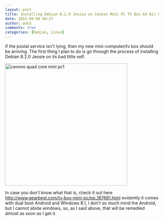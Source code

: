 ```yaml
---
layout: post
title: Installing Debian 8.2.0 Jessie on Cenovo Mini PC TV Box 64 Bit Quad Core Intel Z3735F
date: 2015-09-09 00:27
author: woh3
comments: true
categories: [Debian, Linux]
---
```

If the postal service isn't lying, then my new mini-computer/tv box should be arriving. The first thing I plan to do is go through the process of installing Debian 8.2.0 Jessie on its bad little self.

<a href="http://woh3.motd.org/wp-content/uploads/2015/09/cenovo.jpg"><img class="alignnone size-full wp-image-1091" src="http://woh3.motd.org/wp-content/uploads/2015/09/cenovo.jpg" alt="cenovo quad core mini pc1" width="400" height="400" /></a>

In case you don't know what that is, check it out here <a href="http://www.gearbest.com/tv-box-mini-pc/pp_187681.html">http://www.gearbest.com/tv-box-mini-pc/pp_187681.html </a>evidently it comes with dual boot Android and Windows 8.1, I don't so much mind the Android, but I cannot abide windows, so, as I said above, that will be remedied almost as soon as I get it.
